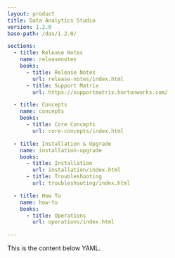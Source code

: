 ```yaml
---
layout: product
title: Data Analytics Studio
version: 1.2.0
base-path: /das/1.2.0/

sections:
  - title: Release Notes
    name: releasenotes
    books:
      - title: Release Notes
        url: release-notes/index.html
      - title: Support Matrix
        url: https://supportmatrix.hortonworks.com/

  - title: Concepts
    name: concepts
    books:
      - title: Core Concepts
        url: core-concepts/index.html

  - title: Installation & Upgrade
    name: installation-upgrade
    books:
      - title: Installation
        url: installation/index.html
      - title: Troubleshooting
        url: troubleshooting/index.html

  - title: How To
    name: how-to
    books:
      - title: Operations
        url: operations/index.html

---
```


This is the content below YAML.
